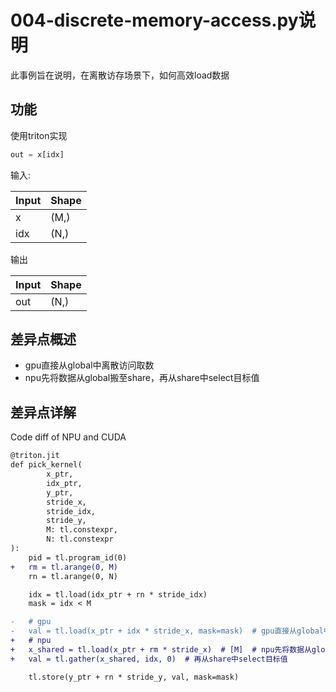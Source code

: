# 004-discrete-memory-access.py说明

此事例旨在说明，在离散访存场景下，如何高效load数据

## 功能

使用triton实现

```python
out = x[idx]
```

输入:

| Input | Shape |
|-------|-------|
| x     | (M,)  |
| idx   | (N,)  |

输出

| Input | Shape |
|-------|-------|
| out   | (N,)  |

## 差异点概述

- gpu直接从global中离散访问取数
- npu先将数据从global搬至share，再从share中select目标值

## 差异点详解

Code diff of NPU and CUDA

```diff
@triton.jit
def pick_kernel(
        x_ptr,
        idx_ptr,
        y_ptr,
        stride_x,
        stride_idx,
        stride_y,
        M: tl.constexpr,
        N: tl.constexpr
):
    pid = tl.program_id(0)
+   rm = tl.arange(0, M)
    rn = tl.arange(0, N)

    idx = tl.load(idx_ptr + rn * stride_idx)
    mask = idx < M

-   # gpu
-   val = tl.load(x_ptr + idx * stride_x, mask=mask)  # gpu直接从global中离散访问取数
+   # npu
+   x_shared = tl.load(x_ptr + rm * stride_x)  # [M]  # npu先将数据从global搬至share
+   val = tl.gather(x_shared, idx, 0)  # 再从share中select目标值

    tl.store(y_ptr + rn * stride_y, val, mask=mask)

```
